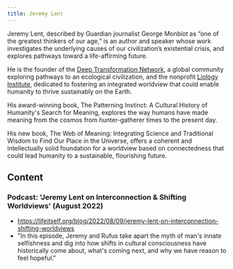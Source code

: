 ```yaml
---
title: Jeremy Lent
---
```

Jeremy Lent, described by Guardian journalist George Monbiot as “one of the greatest thinkers of our age,” is an author and speaker whose work investigates the underlying causes of our civilization’s existential crisis, and explores pathways toward a life-affirming future.

He is the founder of the [Deep Transformation Network](https://deeptransformation.network/discovery), a global community exploring pathways to an ecological civilization, and the nonprofit [Liology Institute](http://www.liology.org/), dedicated to fostering an integrated worldview that could enable humanity to thrive sustainably on the Earth. 

His award-winning book, The Patterning Instinct: A Cultural History of Humanity's Search for Meaning, explores the way humans have made meaning from the cosmos from hunter-gatherer times to the present day.

His new book, The Web of Meaning: Integrating Science and Traditional Wisdom to Find Our Place in the Universe, offers a coherent and intellectually solid foundation for a worldview based on connectedness that could lead humanity to a sustainable, flourishing future.

## Content

### Podcast: 'Jeremy Lent on Interconnection & Shifting Worldviews' (August 2022)

- https://lifeitself.org/blog/2022/08/09/jeremy-lent-on-interconnection-shifting-worldviews
- "In this episode, Jeremy and Rufus take apart the myth of man's innate selfishness and dig into how shifts in cultural consciousness have historically come about, what's coming next, and why we have reason to feel hopeful."